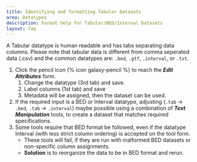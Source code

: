 ```yaml
---
title: Identifying and formatting Tabular Datasets 
area: Datatypes
description: Format help for Tabular/BED/Interval Datasets
layout: faq          
---
```

 

A Tabular datatype is human readable and has tabs separating data columns. Please note that tabular data is different from comma seperated data (.csv) and the common datatypes are: `.bed`, `.gtf`, `.interval`, or `.txt`.
1. Click the pencil icon {% icon galaxy-pencil %} to reach the **_Edit Attributes_** form. 
   1. Change the datatype (3rd tab) and save.
   2. Label columns (1st tab) and save
   3. Metadata will be assigned, then the dataset can be used.
2. If the required input is a BED or Interval datatype, adjusting (``.tab`` → ``.bed``, ``.tab`` → ``.interval``) maybe possible using a combination of **_Text Manipulation_** tools, to create a dataset that matches required specifications.
3. Some tools require that BED format be followed, even if the datatype Interval (with less strict column ordering) is accepted on the tool form.
   - These tools will fail, if they are run with malformed BED datasets or non-specific column assignments.
   - **Solution** is to reorganize the data to be in BED format and rerun. 
